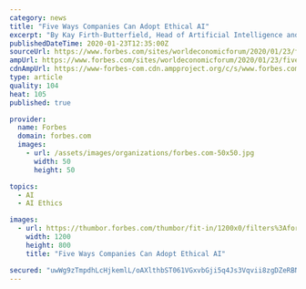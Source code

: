 ```yaml
---
category: news
title: "Five Ways Companies Can Adopt Ethical AI"
excerpt: "By Kay Firth-Butterfield, Head of Artificial Intelligence and Machine Learning, World Economic Forum In 2014, Stephen Hawking said that AI would be humankind’s best or last invention. Six years later,"
publishedDateTime: 2020-01-23T12:35:00Z
sourceUrl: https://www.forbes.com/sites/worldeconomicforum/2020/01/23/five-ways-companies-can-adopt-ethical-ai/
ampUrl: https://www.forbes.com/sites/worldeconomicforum/2020/01/23/five-ways-companies-can-adopt-ethical-ai/amp/
cdnAmpUrl: https://www-forbes-com.cdn.ampproject.org/c/s/www.forbes.com/sites/worldeconomicforum/2020/01/23/five-ways-companies-can-adopt-ethical-ai/amp/
type: article
quality: 104
heat: 105
published: true

provider:
  name: Forbes
  domain: forbes.com
  images:
    - url: /assets/images/organizations/forbes.com-50x50.jpg
      width: 50
      height: 50

topics:
  - AI
  - AI Ethics

images:
  - url: https://thumbor.forbes.com/thumbor/fit-in/1200x0/filters%3Aformat%28jpg%29/https%3A%2F%2Fspecials-images.forbesimg.com%2Fimageserve%2F5e295968a854780006af471e%2F0x0.jpg
    width: 1200
    height: 800
    title: "Five Ways Companies Can Adopt Ethical AI"

secured: "uwWg9zTmpdhLcHjkemlL/oAXlthbST061VGxvbGji5q4Js3Vqvii8zgDZeRBNQLaPyub0IYe5+x0fIHQ09LtAmvmss/bpnpeW0qRoC19+rXlZwKblMkmBS5S1FnUG2g2KiXAdX25LY7V3ea92gE0kKYU7jNFSDYmhsEbBl72TiVCcf7ltmM2CY2qKPTgp6UQC+D4Ho+HhJjlVr0kc4PgDeYCoBqoyDbFDyhQI91zZAeUe8qOJWbMomL+sdDDhn2OQ8pp0TqzhEwOF2Q1iu+HxEBooc6DcTJw+zkShyU1gMkpOFqPttsD3ndpq2UTgKZTuY8TZ64MjxDt2ZqPhGmNQJ1KDltsi9lBzWXarj6cCIGqqjlmqceP7HU9d8HqLtx7E5KG0CE+HGpY9uCRj9aofK06FGDaTRI/LfQGxVGhsX0Tj+uBJibBRTUpYO3C1aWUeKj6GFIfxIQFlrZjXjgaCIhhTGHoN9E9njl7btTAJsE=;1clPVASQZUOPQccU4ueNAA=="
---
```


